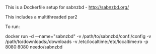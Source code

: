 This is a Dockerfile setup for sabnzbd - http://sabnzbd.org/ 

This includes a multithreaded par2

To run:

docker run -d --name="sabnzbd" -v /path/to/sabnzbd/conf:/config -v /path/to/downloads:/downloads -v /etc/localtime:/etc/localtime:ro -p 8080:8080 needo/sabnzbd
